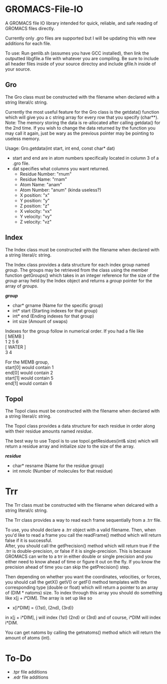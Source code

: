 # GROMACS-File-IO
A GROMACS file IO library intended for quick, reliable, and safe reading of GROMACS files directly.

Currently only .gro files are supported but I will be updating this with new additions for each file.  

To use: Run genlib.sh (assumes you have GCC installed), then link the outputted libgfile.a file with whatever you are compiling. Be sure to include all header files inside of your source directoy and include gfile.h inside of your source.

## Gro
The Gro class must be constructed with the filename when declared with a string literal/c string. 

Currently the most useful feature for the Gro class is the getdata() function which will give you a c string array for every row that you specify (char**).  
Note: The memory storing the data is re-allocated after calling getdata() for the 2nd time. If you wish to change the data returned by the function you may call it again, just be wary as the previous pointer may be pointing to useless memory.

  Usage: Gro.getdata(int start, int end, const char* dat)
  - start and end are in atom numbers specifically located in column 3 of a .gro file.
  - dat specifies what columns you want returned.
    - Residue Number: "rnum"
    - Residue Name:   "rnam"
    - Atom Name:      "anam"
    - Atom Number:    "anum" (kinda useless?)
    - X position:     "x"
    - Y position:     "y"
    - Z position:     "z"
    - X velocity:     "vx"
    - Y velocity:     "vy"
    - Z velocity:     "vz"

## Index
The Index class must be constructed with the filename when declared with a string literal/c string. 

The Index class provides a data structure for each index group named *group*. The groups may be retrieved from the class using the member function getGroups() which takes in an integer reference for the size of the *group* array held by the Index object and returns a *group* pointer for the array of *groups*.  
  
  ***group***
  - char* grname   (Name for the specific group)
  - int* start     (Starting indexes for that group)
  - int* end       (Ending indexes for that group)
  - int size       (Amount of swaps)
  
  Indexes for the group follow in numerical order. If you had a file like  
  \[ MEMB ]  
  1 2 5 6  
  \[ WATER ]  
  3 4
  
  For the MEMB group,  
  start\[0] would contain 1  
  end\[0] would contain 2  
  start\[1] would contain 5  
  end\[1] would contain 6  

## Topol
The Topol class must be constructed with the filename when declared with a string literal/c string.

The Topol class provides a data structure for each residue in order along with their residue amounts named *residue*.  

The best way to use Topol is to use topol.getResidues(int& size) which will return a residue array and initialize *size* to the size of the array. 

  ***residue***
  - char* resname (Name for the residue group)
  - int nmolc     (Number of molecules for that residue)


# Trr
The Trr class must be constructed with the filename when delcared with a string literal/c string.  

The Trr class provides a way to read each frame sequentially from a .trr file.   

To use, you should declare a .trr object with a valid filename. Then, when you'd like to read a frame you call the readFrame() method which will return false if it is successful.  
After, you should call the getPrecision() method which will return true if the .trr is double-precision, or false if it is single-precision. This is because GROMACS can write to a trr in either double or single precision and you either need to know ahead of time or figure it out on the fly. If you know the precision ahead of time you can skip the getPrecision() step.  

Then depending on whether you want the coordinates, velocities, or forces, you should call the getX<type>() getV<type>() or getF<type>() method templates with the corresponding type (double or float) which will return a pointer to an array of (DIM \* natoms) size. To index through this array you should do something like x\[j + i\*DIM\]. The array is set up like so  

 - x\[i\*DIM\] = {(1st), (2nd), (3rd)}  
  
in x\[j + i\*DIM\], j will index (1st) (2nd) or (3rd) and of course, i\*DIM will index i\*DIM.  
  
You can get natoms by calling the getnatoms() method which will return the amount of atoms (int).
# To-Do
- .tpr file additions
- .edr file additions
